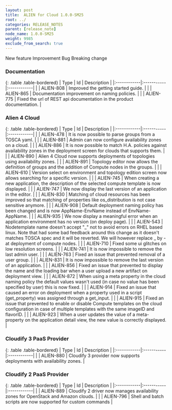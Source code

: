 ```yaml
---
layout: post
title:  ALIEN for Cloud 1.0.0-SM25
root: ../
categories: RELEASE_NOTES
parent: [release_note]
node_name: 1.0.0-SM25
weight: 9985
exclude_from_search: true
---
```





<i class="fa fa-plus text-success"></i> New feature <i class="fa fa-level-up text-primary"></i> Improvement  <i class="fa fa-bug text-danger"></i> Bug <i class="fa fa-exclamation-triangle text-warning"></i> Breaking change


### Documentation



  {: .table .table-bordered}
  | Type        | Id         | Description |
  |:------------|:-----------|:------------|
      |  <i class="fa fa-level-up text-primary"></i> | ALIEN-808 | Improved the getting started guide. |
    |  <i class="fa fa-level-up text-primary"></i> | ALIEN-865 | Documentation improvement on naming policies. |
      |  <i class="fa fa-bug text-danger"></i> | ALIEN-775 | Fixed the url of REST api documentation in the product documentation. |
  


### Alien 4 Cloud



  {: .table .table-bordered}
  | Type        | Id         | Description |
  |:------------|:-----------|:------------|
    |  <i class="fa fa-plus text-success"></i> | ALIEN-478 | It is now possible to parse groups from a TOSCA yaml. |
    |  <i class="fa fa-plus text-success"></i> | ALIEN-881 | Admin can now configure availability zones on a cloud. |
    |  <i class="fa fa-plus text-success"></i> | ALIEN-886 | It is now possible to match H.A. policies against availability zones in the deployment screen for clouds that supports them. |
    |  <i class="fa fa-plus text-success"></i> | ALIEN-890 | Alien 4 Cloud now supports deployments of topologies using availability zones. |
    |  <i class="fa fa-plus text-success"></i> | ALIEN-891 | Topology editor now allows the definition of groups and the addition of Compute nodes in the groups. |
      |  <i class="fa fa-level-up text-primary"></i> | ALIEN-610 | Version select on environment and topology edition screen now allows searching for a specific version. |
    |  <i class="fa fa-level-up text-primary"></i> | ALIEN-745 | When creating a new application, the description of the selected compute template is now displayed. |
    |  <i class="fa fa-level-up text-primary"></i> | ALIEN-747 | We now display the last version of an application in the editor. |
    |  <i class="fa fa-level-up text-primary"></i> | ALIEN-830 | Matching of cloud resources has been improved so that matching of properties like os_distribution is not case sensitive anymore. |
    |  <i class="fa fa-level-up text-primary"></i> | ALIEN-908 | Default deployment naming policy has been changed and is now AppName-EnvName instead of EnvName-AppName. |
    |  <i class="fa fa-level-up text-primary"></i> | ALIEN-935 | We now display a meaningful error when an application environment has no version (on deploy page). |
      |  <i class="fa fa-bug text-danger"></i> | ALIEN-543 | Nodetemplate name doesn't accept "_" not to avoid errors on RHEL based linux. Note that had some bad feedback around this change as it doesn't matches TOSCA spec and it will be reverted. We will however replace _ by - at deployment of compute nodes. |
    |  <i class="fa fa-bug text-danger"></i> | ALIEN-710 | Fixed some ui glitches on low resolution screens. |
    |  <i class="fa fa-bug text-danger"></i> | ALIEN-741 | It is now impossible to remove the last admin user. |
    |  <i class="fa fa-bug text-danger"></i> | ALIEN-763 | Fixed an issue that prevented removal of a user group. |
    |  <i class="fa fa-bug text-danger"></i> | ALIEN-831 | It is now impossible to remove the last version of an application. |
    |  <i class="fa fa-bug text-danger"></i> | ALIEN-856 | Fixed an issue that prevented to display the name and the loading bar when a user upload a new artifact on deployment view. |
    |  <i class="fa fa-bug text-danger"></i> | ALIEN-872 | When using a meta property in the cloud naming policy the default values wasn't used (in case no value has been specified by user) this is now fixed. |
    |  <i class="fa fa-bug text-danger"></i> | ALIEN-914 | Fixed an issue that caused an error on deployment when a property used in a script (get_property) was assigned through a get_input. |
    |  <i class="fa fa-bug text-danger"></i> | ALIEN-915 | Fixed an issue that prevented to enable or disable Compute templates on the cloud configuration in case of multiple templates with the same imageID and flavorID. |
    |  <i class="fa fa-bug text-danger"></i> | ALIEN-923 | When a user updates the value of a meta-property on the application detail view, the new value is correctly displayed. |
  


### Cloudify 3 PaaS Provider



  {: .table .table-bordered}
  | Type        | Id         | Description |
  |:------------|:-----------|:------------|
    |  <i class="fa fa-plus text-success"></i> | ALIEN-880 | Cloudify 3 provider now supports deployments with availability zones. |
      


### Cloudify 2 PaaS Provider



  {: .table .table-bordered}
  | Type        | Id         | Description |
  |:------------|:-----------|:------------|
    |  <i class="fa fa-plus text-success"></i> | ALIEN-889 | Cloudify 2 driver now manages availability zones for OpenStack and Amazon clouds. |
      |  <i class="fa fa-level-up text-primary"></i> | ALIEN-796 | Shell and batch scripts are now supported for custom commands |
    

